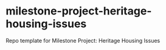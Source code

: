 # milestone-project-heritage-housing-issues
Repo template for Milestone Project: Heritage Housing Issues
